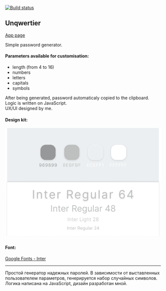 [![Build status](https://ci.appveyor.com/api/projects/status/7qdaxyvsmsbiah9u?svg=true)](https://ci.appveyor.com/project/kvrdv/unqwertier)

## Unqwertier
[App page](https://bencubin.github.io/unqwertier/ 'Unqwerty!')

Simple password generator.

#### Parameters available for customisation:

- length (from 4 to 16)
- numbers
- letters
- capitals
- symbols

After being generated, password automaticaly copied to the clipboard.  
Logic is written on JavaScript.  
UX/UI designed by me.

#### Design kit:

![Design kit](./src/images/design.png)

#### Font:

[Google Fonts - Inter](https://fonts.google.com/specimen/Inter 'Google Fonts - Inter')

---

Простой генератор надежных паролей.
В зависимости от выставленных пользователем параметров, генерируется набор случайных символов.
Логика написана на JavaScript, дизайн разработан мной.

